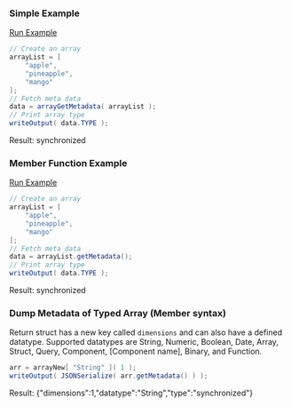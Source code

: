 ### Simple Example



<a href="https://try.boxlang.io/?code=eJxFjLEKAjEQRGv3K5ZUJ4j5ALEStTnxChsRi0UXDXgxrHPI%2Fb1JLK4ZdmZnnve8MRUoS2Qxk5GqtuEDXvOFZk5Seqlb5CuFqJPrJT7ejq4r8p53ituTe4XwXSBUJO8ra6845EeJGp7o8zrsLET8U8aYlL4WoMcBaUBTWcvTuduW9g83kzbW" target="_blank">Run Example</a>

```java
// Create an array
arrayList = [
	"apple",
	"pineapple",
	"mango"
];
// Fetch meta data
data = arrayGetMetadata( arrayList );
// Print array type
writeOutput( data.TYPE );

```

Result: synchronized

### Member Function Example



<a href="https://try.boxlang.io/?code=eJxFTDsKwkAQrZ1TDFtFkOwBxEq0UkyRRsRi0CEumHUZXwi5vZsVtHm8v%2Fe8NRUoS2Qxk4kKHsIbvOELLZyk9FS3yiyFqH%2FVS%2Bxejq5r8p73ituDe4XwXSA0Q97%2FvupOcczp7FfLMmksRHwbjCkpjRagpwFpQFVe6vbc7Di3P%2B5SNMU%3D" target="_blank">Run Example</a>

```java
// Create an array
arrayList = [
	"apple",
	"pineapple",
	"mango"
];
// Fetch meta data
data = arrayList.getMetadata();
// Print array type
writeOutput( data.TYPE );

```

Result: synchronized

### Dump Metadata of Typed Array (Member syntax)

Return struct has a new key called `dimensions` and can also have a defined datatype. Supported datatypes are String, Numeric, Boolean, Date, Array, Struct, Query, Component, [Component name], Binary, and Function.


```java
arr = arrayNew[ "String" ]( 1 );
writeOutput( JSONSerialize( arr.getMetadata() ) );

```

Result: {"dimensions":1,"datatype":"String","type":"synchronized"}

